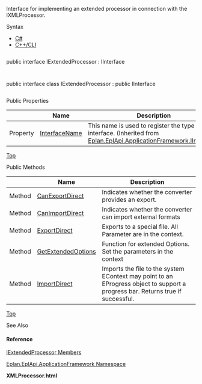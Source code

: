 Interface for implementing an extended processor in connection with the IXMLProcessor.

Syntax

* [C#](#i-syntax-CS)
* [C++/CLI](#i-syntax-CPP2005)

```
```
public interface IExtendedProcessor : IInterface
```
```

```
```
public interface class IExtendedProcessor : public IInterface
```
```





Public Properties

|  | Name | Description |
| --- | --- | --- |
| Property | [InterfaceName](Eplan.EplApi.AFu~Eplan.EplApi.ApplicationFramework.IInterface~InterfaceName.html) | This name is used to register the type as an interface. (Inherited from [Eplan.EplApi.ApplicationFramework.IInterface](Eplan.EplApi.AFu~Eplan.EplApi.ApplicationFramework.IInterface.html)) |

[Top](#top)

Public Methods

|  | Name | Description |
| --- | --- | --- |
| Method | [CanExportDirect](Eplan.EplApi.AFu~Eplan.EplApi.ApplicationFramework.IExtendedProcessor~CanExportDirect.html) | Indicates whether the converter provides an export. |
| Method | [CanImportDirect](Eplan.EplApi.AFu~Eplan.EplApi.ApplicationFramework.IExtendedProcessor~CanImportDirect.html) | Indicates whether the converter can import external formats |
| Method | [ExportDirect](Eplan.EplApi.AFu~Eplan.EplApi.ApplicationFramework.IExtendedProcessor~ExportDirect.html) | Exports to a special file. All Parameter are in the context. |
| Method | [GetExtendedOptions](Eplan.EplApi.AFu~Eplan.EplApi.ApplicationFramework.IExtendedProcessor~GetExtendedOptions.html) | Function for extended Options. Set the parameters in the context |
| Method | [ImportDirect](Eplan.EplApi.AFu~Eplan.EplApi.ApplicationFramework.IExtendedProcessor~ImportDirect.html) | Imports the file to the system EContext may point to an EProgress object to support a progress bar. Returns true if successful. |

[Top](#top)




See Also

#### Reference

[IExtendedProcessor Members](Eplan.EplApi.AFu~Eplan.EplApi.ApplicationFramework.IExtendedProcessor_members.html)
  
[Eplan.EplApi.ApplicationFramework Namespace](Eplan.EplApi.AFu~Eplan.EplApi.ApplicationFramework_namespace.html)
  
**XMLProcessor.html**
